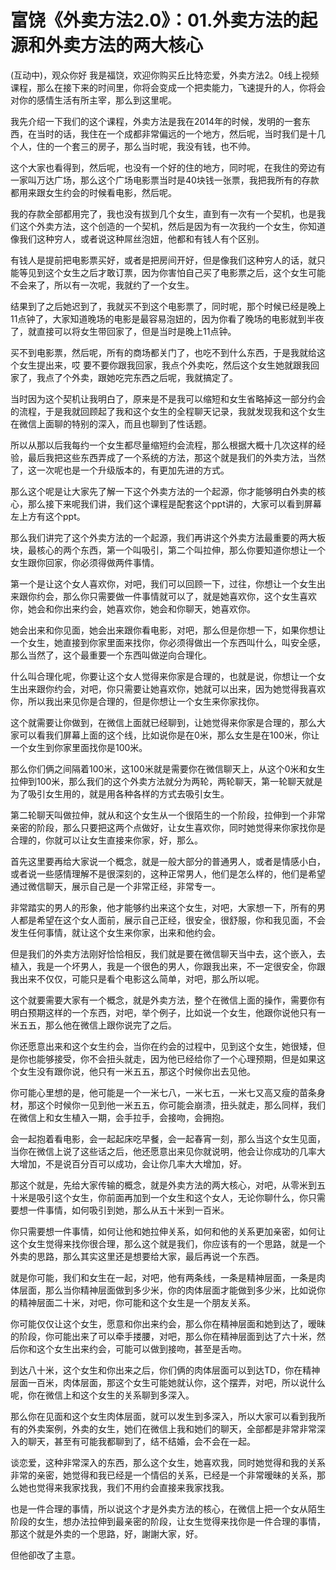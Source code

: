 # 富饶《外卖方法2.0》：01.外卖方法的起源和外卖方法的两大核心

(互动中)，观众你好 我是福饶，欢迎你购买丘比特恋爱，外卖方法2。0线上视频课程，那么在接下来的时间里，你将会变成一个把卖能力，飞速提升的人，你将会对你的感情生活有所主宰，那么到这里呢。

我先介绍一下我们的这个课程，外卖方法是我在2014年的时候，发明的一套东西，在当时的话，我住在一个成都非常偏远的一个地方，然后呢，当时我们是十几个人，住的一个套三的房子，那么当时呢，我没有钱，也不帅。

这个大家也看得到，然后呢，也没有一个好的住的地方，同时呢，在我住的旁边有一家叫万达广场，那么这个广场电影票当时是40块钱一张票，我把我所有的存款都用来跟女生约会的时候看电影，然后呢。

我的存款全部都用完了，我也没有拔到几个女生，直到有一次有一个契机，也是我们这个外卖方法，这个创造的一个契机，然后是因为有一次我约一个女生，你知道像我们这种穷人，或者说这种屌丝泡妞，他都和有钱人有个区别。

有钱人是提前把电影票买好，或者是把房间开好，但是像我们这种穷人的话，就只能等见到这个女生之后才敢订票，因为你害怕自己买了电影票之后，这个女生可能不会来了，所以有一次呢，我就约了一个女生。

结果到了之后她迟到了，我就买不到这个电影票了，同时呢，那个时候已经是晚上11点钟了，大家知道晚场的电影是最容易泡妞的，因为你看了晚场的电影就到半夜了，就直接可以将女生带回家了，但是当时是晚上11点钟。

买不到电影票，然后呢，所有的商场都关门了，也吃不到什么东西，于是我就给这个女生提出来，哎 要不要你跟我回家，我点个外卖吃，然后这个女生她就跟我回家了，我点了个外卖，跟她吃完东西之后呢，我就搞定了。

当时因为这个契机让我明白了，原来是不是我可以缩短和女生省略掉这一部分约会的流程，于是我就回顾起了我和这个女生的全程聊天记录，我就发现我和这个女生在微信上面聊的特别的深入，而且也聊到了性话题。

所以从那以后我每约一个女生都尽量缩短约会流程，那么根据大概十几次这样的经验，最后我把这些东西弄成了一个系统的方法，那这个就是我们的外卖方法，当然了，这一次呢也是一个升级版本的，有更加先进的方式。

那么这个呢是让大家先了解一下这个外卖方法的一个起源，你才能够明白外卖的核心，那么接下来呢我们讲，我们这个课程是配套这个ppt讲的，大家可以看到屏幕左上方有这个ppt。

那么我们讲完了这个外卖方法的一个起源，我们再讲这个外卖方法最重要的两大板块，最核心的两个东西，第一个叫吸引，第二个叫拉伸，那么你要知道你想让一个女生跟你回家，你必须得做两件事情。

第一个是让这个女人喜欢你，对吧，我们可以回顾一下，过往，你想让一个女生出来跟你约会，那么你只需要做一件事情就可以了，就是她喜欢你，这个女生喜欢你，她会和你出来约会，她喜欢你，她会和你聊天，她喜欢你。

她会出来和你见面，她会出来跟你看电影，对吧，那么但是你想一下，如果你想让一个女生，她直接到你家里面来找你，你必须得做出一个东西叫什么，叫安全感，那么当然了，这个最重要一个东西叫做逆向合理化。

什么叫合理化呢，你要让这个女人觉得来你家是合理的，也就是说，你想让一个女生出来跟你约会，对吧，你只需要让她喜欢你，她就可以出来，因为她觉得我喜欢你，所以我出来见你是合理的，但是你想让一个女生来你家找你。

这个就需要让你做到，在微信上面就已经聊到，让她觉得来你家是合理的，那么大家可以看我们屏幕上面的这个线，比如说你是在0米，那么女生是在100米，你让一个女生到你家里面找你是100米。

那么你们俩之间隔着100米，这100米就是需要你在微信聊天上，从这个0米和女生拉伸到100米，那么我们的这个外卖方法就分为两轮，两轮聊天，第一轮聊天就是为了吸引女生用的，就是用各种各样的方式去吸引女生。

第二轮聊天叫做拉伸，就从和这个女生从一个很陌生的一个阶段，拉伸到一个非常亲密的阶段，那么只要把这两个点做好，让女生喜欢你，同时她觉得来你家找你是合理的，你就可以让女生直接来你家，好，那么。

首先这里要再给大家说一个概念，就是一般大部分的普通男人，或者是情感小白，或者说一些感情理解不是很深刻的，这种正常男人，他们是怎么样的，他们是希望通过微信聊天，展示自己是一个非常正经，非常专一。

非常踏实的男人的形象，他才能够约出来这个女生，对吧，大家想一下，所有的男人都是希望在这个女人面前，展示自己正经，很安全，很舒服，你和我见面，不会发生任何事情，就让这个女生来你家，出来和他约会。

但是我们的外卖方法刚好恰恰相反，我们就是要在微信聊天当中去，这个嵌入，去植入，我是一个坏男人，我是一个很色的男人，你跟我出来，不一定很安全，你跟我出来不仅仅，可能只是看个电影这么简单，对吧，那么所以呢。

这个就要需要大家有一个概念，就是外卖方法，整个在微信上面的操作，需要你有明白预期这样的一个东西，对吧，举个例子，比如说一个女生，他跟你说他只有一米五五，那么他在微信上跟你说完了之后。

你还愿意出来和这个女生约会，当你在约会的过程中，见到这个女生，她很矮，但是你也能够接受，你不会扭头就走，因为他已经给你了一个心理预期，但是如果这个女生没有跟你说，他只有一米五五，那这个时候你出去见他。

你可能心里想的是，他可能是一个一米七八，一米七五，一米七又高又瘦的苗条身材，那这个时候你一见到他一米五五，你可能会崩溃，扭头就走，那么同样，我们在微信上和女生植入一期，会手拉手，会接吻，会拥抱。

会一起抱着看电影，会一起起床吃早餐，会一起春宵一刻，那么当这个女生见面，当你在微信上说了这些话之后，他还愿意出来见你就说明，他会让你成功的几率大大增加，不是说百分百可以成功，会让你几率大大增加，好。

那这个就是，先给大家传输的概念，就是外卖方法的两大核心，对吧，从零米到五十米是吸引这个女生，你前面再加到一个女生和这个女人，无论你聊什么，你只需要想一件事情，如何吸引到她，那么从五十米到一百米。

你只需要想一件事情，如何让他和她拉伸关系，如何和他的关系更加亲密，如何让这个女生觉得来找你很合理，那么这个就是我们，你应该有的一个思路，就是一个外卖的思路，那么其实这里还是想要给大家，最后再说一个东西。

就是你可能，我们和女生在一起，对吧，他有两条线，一条是精神层面，一条是肉体层面，那么当你精神层面做到多少米，你的肉体层面才能做到多少米，比如说你的精神层面二十米，对吧，你可能和这个女生是一个朋友关系。

你可能仅仅让这个女生，愿意和你出来约会，那么你在精神层面和她到达了，暧昧的阶段，你可能出来了可以牵手搂腰，对吧，那么你在精神层面到达了六十米，然后你和这个女生出来约会，可能可以做到接吻，甚至是舌吻。

到达八十米，这个女生和你出来之后，你们俩的肉体层面可以到达TD，你在精神层面一百米，肉体层面，那这个女生可能她就认你，这个摆弄，对吧，所以说什么呢，你在微信上和这个女生的关系聊到多深入。

那么你在见面和这个女生肉体层面，就可以发生到多深入，所以大家可以看到我所有的外卖案例，外卖的女生，她们在微信上我和她们的聊天，全部都是非常非常深入的聊天，甚至有可能我都聊到了，结不结婚，会不会在一起。

谈恋爱，这种非常深入的东西，那么这个女生，她喜欢我，同时她觉得和我的关系非常的亲密，她觉得和我已经是一个情侣的关系，已经是一个非常暧昧的关系，那么她也觉得来我家找我，我们不用约会直接来我家找我。

也是一件合理的事情，所以说这个才是外卖方法的核心，在微信上把一个女从陌生阶段的女生，想办法拉伸到最亲密的阶段，让女生觉得来找你是一件合理的事情，那这个就是外卖的一个思路，好，謝謝大家，好。

但他卻改了主意。
